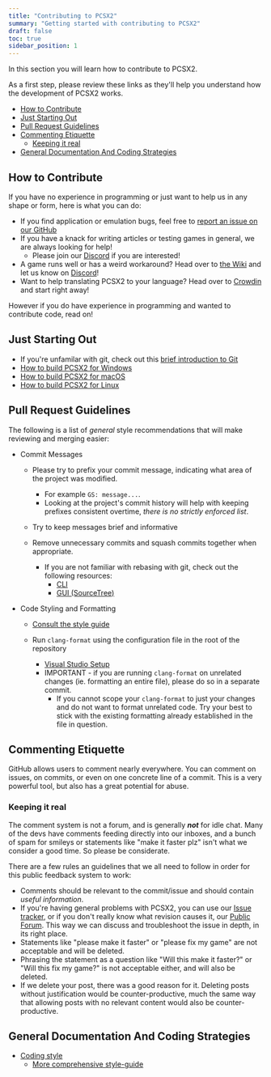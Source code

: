```yaml
---
title: "Contributing to PCSX2"
summary: "Getting started with contributing to PCSX2"
draft: false
toc: true
sidebar_position: 1
---
```


In this section you will learn how to contribute to PCSX2.

As a first step, please review these links as they'll help you understand how the development of PCSX2 works.

- [How to Contribute](#how-to-contribute)
- [Just Starting Out](#just-starting-out)
- [Pull Request Guidelines](#pull-request-guidelines)
- [Commenting Etiquette](#commenting-etiquette)
  - [Keeping it real](#keeping-it-real)
- [General Documentation And Coding Strategies](#general-documentation-and-coding-strategies)

## How to Contribute

If you have no experience in programming or just want to help us in any shape or form, here is what you can do:

- If you find application or emulation bugs, feel free to [report an issue on our GitHub](https://github.com/PCSX2/pcsx2/issues)
- If you have a knack for writing articles or testing games in general, we are always looking for help!
  - Please join our [Discord](https://pcsx2.net/discord) if you are interested!
- A game runs well or has a weird workaround? Head over to [the Wiki](https://wiki.pcsx2.net/Main_Page) and let us know on [Discord](https://pcsx2.net/discord)!
- Want to help translating PCSX2 to your language? Head over to [Crowdin](https://crowdin.com/project/pcsx2-emulator) and start right away!

However if you do have experience in programming and wanted to contribute code, read on!

## Just Starting Out

- If you're unfamilar with git, check out this [brief introduction to Git](./git.md)
- [How to build PCSX2 for Windows](../advanced/building.md#building-on-windows)
- [How to build PCSX2 for macOS](../advanced/building.md#building-on-macos)
- [How to build PCSX2 for Linux](../advanced/building.md#building-on-linux)

## Pull Request Guidelines

The following is a list of _general_ style recommendations that will make reviewing and merging easier:

- Commit Messages

  - Please try to prefix your commit message, indicating what area of the project was modified.

    - For example `GS: message...`.
    - Looking at the project's commit history will help with keeping prefixes consistent overtime, _there is no strictly enforced list_.

  - Try to keep messages brief and informative

  - Remove unnecessary commits and squash commits together when appropriate.
    - If you are not familiar with rebasing with git, check out the following resources:
      - [CLI](https://thoughtbot.com/blog/git-interactive-rebase-squash-amend-rewriting-history)
      - [GUI (SourceTree)](https://www.atlassian.com/blog/sourcetree/interactive-rebase-sourcetree)

- Code Styling and Formatting

  - [Consult the style guide](./formatting.md)

  - Run `clang-format` using the configuration file in the root of the repository
    - [Visual Studio Setup](https://devblogs.microsoft.com/cppblog/clangformat-support-in-visual-studio-2017-15-7-preview-1/)
    - IMPORTANT - if you are running `clang-format` on unrelated changes (ie. formatting an entire file), please do so in a separate commit.
      - If you cannot scope your `clang-format` to just your changes and do not want to format unrelated code. Try your best to stick with the existing formatting already established in the file in question.

## Commenting Etiquette

GitHub allows users to comment nearly everywhere. You can comment on issues, on commits, or even on one concrete line of a commit. This is a very powerful tool, but also has a great potential for abuse.

### Keeping it real

The comment system is not a forum, and is generally _**not**_ for idle chat. Many of the devs have comments feeding directly into our inboxes, and a bunch of spam for smileys or statements like "make it faster plz" isn't what we consider a good time. So please be considerate.

There are a few rules an guidelines that we all need to follow in order for this public feedback system to work:

- Comments should be relevant to the commit/issue and should contain _useful information_.
- If you're having general problems with PCSX2, you can use our [Issue tracker](https://github.com/PCSX2/pcsx2/issues), or if you don't really know what revision causes it, our [Public Forum](https://forums.pcsx2.net). This way we can discuss and troubleshoot the issue in depth, in its right place.
- Statements like "please make it faster" or "please fix my game" are not acceptable and will be deleted.
- Phrasing the statement as a question like "Will this make it faster?" or "Will this fix my game?" is not acceptable either, and will also be deleted.
- If we delete your post, there was a good reason for it. Deleting posts without justification would be counter-productive, much the same way that allowing posts with no relevant content would also be counter-productive.

## General Documentation And Coding Strategies

- [Coding style](./formatting.md)
  - [More comprehensive style-guide](./advanced_formatting.md)
